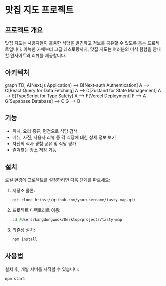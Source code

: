 # 맛집 지도 프로젝트

## 프로젝트 개요

맛집 지도는 사용자들이 훌륭한 식당을 발견하고 정보를 공유할 수 있도록 돕는 프로젝트입니다. 아늑한 카페부터 고급 레스토랑까지, 맛집 지도는 여러분의 미식 탐험을 안내할 인사이트와 리뷰를 제공합니다.

## 아키텍처

graph TD;
A[Next.js Application] --> B[Next-auth Authentication]
A --> C[React Query for Data Fetching]
A --> D[Zustand for State Management]
A --> E[TypeScript for Type Safety]
A --> F[Vercel Deployment]
F --> A
G[Supabase Database] --> C
G --> B

## 기능

- 위치, 요리 종류, 평점으로 식당 검색
- 메뉴, 사진, 사용자 리뷰 등 각 식당에 대한 상세 정보 보기
- 자신의 식사 경험 공유 및 식당 평가
- 즐겨찾는 장소 저장 기능

## 설치

로컬 환경에 프로젝트를 설정하려면 다음 단계를 따르세요:

1. 저장소 클론:

   ```bash
   git clone https://github.com/yourusername/tasty-map.git
   ```

2. 프로젝트 디렉토리로 이동:

   ```bash
   cd /Users/kangdongwook/Desktop/projects/tasty-map
   ```

3. 의존성 설치:
   ```bash
   npm install
   ```

## 사용법

설치 후, 개발 서버를 시작할 수 있습니다:

```bash
npm start
```
